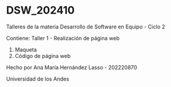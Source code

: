 # DSW_202410
Talleres de la materia Desarrollo de Software en Equipo - Ciclo 2

Contiene:
Taller 1 - Realización de página web
1. Maqueta
2. Código de página web

Hecho por Ana María Hernández Lasso - 202220870

Universidad de los Andes
